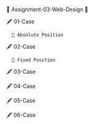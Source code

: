 🎯  Assignment-03-Web-Design 🎯
 
🖋️ 01-Case 

      💫 Absolute Position
   
🖋️ 02-Case

      💫 Fixed Position

🖋️ 03-Case

🖋️ 04-Case

🖋️ 05-Case

🖋️ 06-Case
